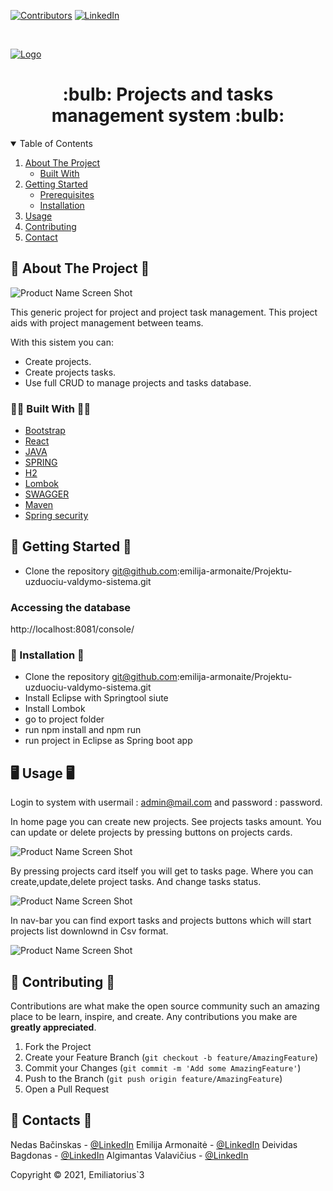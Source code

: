 


<!--
*** Thanks for checking out the Best-README-Template. If you have a suggestion
*** that would make this better, please fork the repo and create a pull request
*** or simply open an issue with the tag "enhancement".
*** Thanks again! Now go create something AMAZING! :D
-->



<!-- PROJECT SHIELDS -->
<!--
*** I'm using markdown "reference style" links for readability.
*** Reference links are enclosed in brackets [ ] instead of parentheses ( ).
*** See the bottom of this document for the declaration of the reference variables
*** for contributors-url, forks-url, etc. This is an optional, concise syntax you may use.
*** https://www.markdownguide.org/basic-syntax/#reference-style-links
-->
[![Contributors][contributors-shield]][contributors-url]
[![LinkedIn][linkedin-shield]][linkedin-url]


<!-- PROJECT LOGO -->
<br />
<p>
   <a href="https://github.com/othneildrew/Best-README-Template">
    <img src="https://www.vtmc.lt/uploads/apie-mus/Firminis_stilius/vtmc-logo-zalias-horizontalus-en2.png" alt="Logo">
  </a>
  <h1 align="center">:bulb: Projects and tasks management system :bulb:</h1>

</p>



<!-- TABLE OF CONTENTS -->
<details open="open">
  <summary>Table of Contents</summary>
  <ol>
    <li>
      <a href="#about-the-project">About The Project</a>
      <ul>
        <li><a href="#built-with">Built With</a></li>
      </ul>
    </li>
    <li>
      <a href="#getting-started">Getting Started</a>
      <ul>
        <li><a href="#prerequisites">Prerequisites</a></li>
        <li><a href="#installation">Installation</a></li>
      </ul>
    </li>
    <li><a href="#usage">Usage</a></li>
    <li><a href="#contributing">Contributing</a></li>
    <li><a href="#contact">Contact</a></li>
   
  </ol>
</details>



<!-- ABOUT THE PROJECT -->
##  :crossed_flags: About The Project :crossed_flags:

![Product Name Screen Shot][product-screenshot]

This generic project for project and project task management. This project aids with project management between teams.

With this sistem you can:
* Create projects.
* Create projects tasks.
* Use full CRUD to manage projects and tasks database.


### :man_technologist: Built With :man_technologist:


* [Bootstrap](https://getbootstrap.com)
* [React](https://reactjs.org/)
* [JAVA](https://www.java.com/en/)
* [SPRING](https://spring.io/)
* [H2](https://www.h2database.com/html/main.html)
* [Lombok](https://projectlombok.org/)
* [SWAGGER](https://swagger.io/)
* [Maven](https://maven.apache.org/)
* [Spring security](https://spring.io/projects/spring-security)


<!-- GETTING STARTED -->
##                                                                :traffic_light: Getting Started :traffic_light:

- Clone the repository git@github.com:emilija-armonaite/Projektu-uzduociu-valdymo-sistema.git


### Accessing the database

http://localhost:8081/console/


### :floppy_disk: Installation :floppy_disk:

- Clone the repository git@github.com:emilija-armonaite/Projektu-uzduociu-valdymo-sistema.git
- Install Eclipse with Springtool siute
- Install Lombok
- go to project folder
- run npm install and npm run
- run project in Eclipse as Spring boot app


<!-- USAGE EXAMPLES -->
## :desktop_computer: Usage :desktop_computer:
Login to system with usermail : admin@mail.com and password : password.

In home page you can create new projects. See projects tasks amount. You can update or delete projects by pressing buttons on projects cards.

![Product Name Screen Shot][product-screenshot1]

By pressing projects card itself you will get to tasks page. Where you can create,update,delete project tasks.
And change tasks status.



![Product Name Screen Shot][product-screenshot2]


In nav-bar you can find export tasks and projects buttons which will start projects list downlownd in Csv format.


![Product Name Screen Shot][product-screenshot3]

<!-- CONTRIBUTING -->
## :information_desk_person: Contributing :information_desk_person:

Contributions are what make the open source community such an amazing place to be learn, inspire, and create. Any contributions you make are **greatly appreciated**.

1. Fork the Project
2. Create your Feature Branch (`git checkout -b feature/AmazingFeature`)
3. Commit your Changes (`git commit -m 'Add some AmazingFeature'`)
4. Push to the Branch (`git push origin feature/AmazingFeature`)
5. Open a Pull Request


<!-- CONTACT -->
##  :calling: Contacts :calling:

Nedas Bačinskas - [@LinkedIn](https://www.linkedin.com/in/nedas-ba%C5%A1inskas-a58592194/)
Emilija Armonaitė - [@LinkedIn](https://www.linkedin.com/in/emilija-armonaite/)
Deividas Bagdonas - [@LinkedIn](https://www.linkedin.com/in/deividas-bagdonas/)
Algimantas Valavičius - [@LinkedIn](https://www.linkedin.com/in/avalavicius/)


<!-- MARKDOWN LINKS & IMAGES -->
<!-- https://www.markdownguide.org/basic-syntax/#reference-style-links -->
[contributors-shield]: https://img.shields.io/github/contributors/othneildrew/Best-README-Template.svg?style=for-the-badge
[contributors-url]: https://github.com/emilija-armonaite/Projektu-uzduociu-valdymo-sistema/graphs/contributors
[forks-shield]: https://img.shields.io/github/forks/othneildrew/Best-README-Template.svg?style=for-the-badge
[forks-url]: https://github.com/othneildrew/Best-README-Template/network/members
[stars-shield]: https://img.shields.io/github/stars/othneildrew/Best-README-Template.svg?style=for-the-badge
[stars-url]: https://github.com/othneildrew/Best-README-Template/stargazers
[issues-shield]: https://img.shields.io/github/issues/othneildrew/Best-README-Template.svg?style=for-the-badge
[issues-url]: https://github.com/othneildrew/Best-README-Template/issues
[linkedin-shield]: https://img.shields.io/badge/-LinkedIn-black.svg?style=for-the-badge&logo=linkedin&colorB=555
[linkedin-url]: https://www.linkedin.com/in/emilija-armonaite/
[product-screenshot]: https://i.ibb.co/7zQsHmm/login.png
[product-screenshot1]: https://i.ibb.co/sjxgRKW/home.png
[product-screenshot2]: https://i.ibb.co/MnXcyHv/tasks.png
[product-screenshot3]: https://i.ibb.co/z5nr8nx/nav.png
Copyright ©️ 2021, Emiliatorius`3
